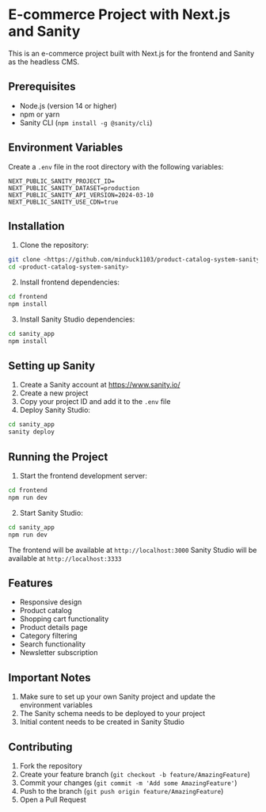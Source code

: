 # E-commerce Project with Next.js and Sanity

This is an e-commerce project built with Next.js for the frontend and Sanity as the headless CMS.

## Prerequisites

- Node.js (version 14 or higher)
- npm or yarn
- Sanity CLI (`npm install -g @sanity/cli`)

## Environment Variables

Create a `.env` file in the root directory with the following variables:

```env
NEXT_PUBLIC_SANITY_PROJECT_ID=
NEXT_PUBLIC_SANITY_DATASET=production
NEXT_PUBLIC_SANITY_API_VERSION=2024-03-10
NEXT_PUBLIC_SANITY_USE_CDN=true
```

## Installation

1. Clone the repository:
```bash
git clone <https://github.com/minduck1103/product-catalog-system-sanity.git>
cd <product-catalog-system-sanity>
```

2. Install frontend dependencies:
```bash
cd frontend
npm install
```

3. Install Sanity Studio dependencies:
```bash
cd sanity_app
npm install
```

## Setting up Sanity

1. Create a Sanity account at https://www.sanity.io/
2. Create a new project
3. Copy your project ID and add it to the `.env` file
4. Deploy Sanity Studio:
```bash
cd sanity_app
sanity deploy
```

## Running the Project

1. Start the frontend development server:
```bash
cd frontend
npm run dev
```

2. Start Sanity Studio:
```bash
cd sanity_app
npm run dev
```

The frontend will be available at `http://localhost:3000`
Sanity Studio will be available at `http://localhost:3333`


## Features

- Responsive design
- Product catalog
- Shopping cart functionality
- Product details page
- Category filtering
- Search functionality
- Newsletter subscription

## Important Notes

1. Make sure to set up your own Sanity project and update the environment variables
2. The Sanity schema needs to be deployed to your project
3. Initial content needs to be created in Sanity Studio

## Contributing

1. Fork the repository
2. Create your feature branch (`git checkout -b feature/AmazingFeature`)
3. Commit your changes (`git commit -m 'Add some AmazingFeature'`)
4. Push to the branch (`git push origin feature/AmazingFeature`)
5. Open a Pull Request
